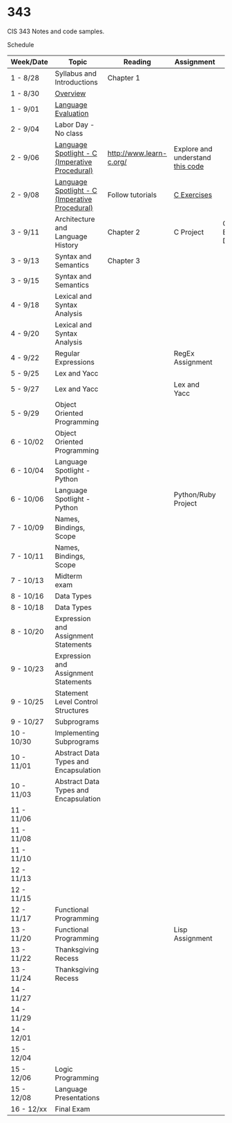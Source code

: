 # 343
CIS 343 Notes and code samples.

Schedule

| Week/Date | Topic | Reading | Assignment | Notes |
|------|-------|---------|------------|-------|
| 1 - 8/28 | Syllabus and Introductions | Chapter 1 | | |
| 1 - 8/30 | [Overview](https://gitpitch.com/irawoodring/343/master?p=overview "Overview slides") | | |
| 1 - 9/01 | [Language Evaluation](https://gitpitch.com/irawoodring/343/master?p=language-evaluation "Language evaluation slides") | | | |
| 2 - 9/04 | Labor Day - No class | | | |
| 2 - 9/06 | [Language Spotlight - C (Imperative Procedural)](https://gitpitch.com/irawoodring/343/master?p=c-lectures "C Lecture") | http://www.learn-c.org/ | Explore and understand [this code](https://github.com/irawoodring/pointer_perils "Pointers in C")| |
| 2 - 9/08 | [Language Spotlight - C (Imperative Procedural)](https://gitpitch.com/irawoodring/343/master?p=c-lectures "C Lecture") | Follow tutorials | [C Exercises](./assignments/reverse-file-in-c.md "Project 1 in C") | |
| 3 - 9/11 | Architecture and Language History | Chapter 2 | C Project | C Exercises Due |
| 3 - 9/13 | Syntax and Semantics | Chapter 3 | | |
| 3 - 9/15 | Syntax and Semantics | | | |
| 4 - 9/18 | Lexical and Syntax Analysis | | | |
| 4 - 9/20 | Lexical and Syntax Analysis | | | |
| 4 - 9/22 | Regular Expressions | | RegEx Assignment | |
| 5 - 9/25 | Lex and Yacc | | | |
| 5 - 9/27 | Lex and Yacc | | Lex and Yacc | |
| 5 - 9/29 | Object Oriented Programming | | | |
| 6 - 10/02 | Object Oriented Programming | | | |
| 6 - 10/04 | Language Spotlight - Python | | | |
| 6 - 10/06 | Language Spotlight - Python | | Python/Ruby Project | |
| 7 - 10/09 | Names, Bindings, Scope | | | |
| 7 - 10/11 | Names, Bindings, Scope | | | |
| 7 - 10/13 | Midterm exam | | | |
| 8 - 10/16 | Data Types | | | |
| 8 - 10/18 | Data Types | | | |
| 8 - 10/20 | Expression and Assignment Statements | | | |
| 9 - 10/23 | Expression and Assignment Statements | | | |
| 9 - 10/25 | Statement Level Control Structures | | | |
| 9 - 10/27 | Subprograms | | | |
| 10 - 10/30 | Implementing Subprograms | | | |
| 10 - 11/01 | Abstract Data Types and Encapsulation | | | |
| 10 - 11/03 | Abstract Data Types and Encapsulation | | | |
| 11 - 11/06 | | | | |
| 11 - 11/08 | | | | |
| 11 - 11/10 | | | | |
| 12 - 11/13 | | | | |
| 12 - 11/15 | | | | |
| 12 - 11/17 | Functional Programming | | | |
| 13 - 11/20 | Functional Programming | | Lisp Assignment | |
| 13 - 11/22 | Thanksgiving Recess | | | |
| 13 - 11/24 | Thanksgiving Recess | | | |
| 14 - 11/27 | | | | |
| 14 - 11/29 | | | | |
| 14 - 12/01 | | | | |
| 15 - 12/04 | | | | |
| 15 - 12/06 | Logic Programming | | | |
| 15 - 12/08 | Language Presentations                                  | | | |
| 16 - 12/xx | Final Exam | | | |
